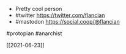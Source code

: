 - Pretty cool person
- #twitter https://twitter.com/flancian
- #mastodon https://social.coop/@flancian

#protopian 
#anarchist

[[2021-06-23]]
